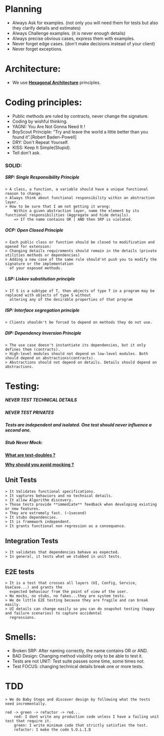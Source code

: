 # Planning

- Always Ask for examples. (not only you will need them for tests but also they clarify details and estimates)
- Always Challenge examples. (it is never enough details)
- Always precise obvious cases, express them with examples.
- Never forget edge cases. (don't make decisions instead of your client)
- Never forget exceptions.

# Architecture:

- We use [**Hexagonal Architecture**](https://alistair.cockburn.us/hexagonal-architecture/) principles.

# Coding principles:

- Public methods are ruled by contracts, never change the signature.
- Coding by wishful thinking.
- YAGNI: You Are Not Gonna Need It !
- BoyScout Principle: “Try and leave the world a little better than you found it”.[Robert Baden-Powell]
- DRY: Don't Repeat Yourself.
- KISS: Keep It Simple(Stupid).
- Tell don't ask.

### SOLID:

  ##### SRP: Single Responsibility Principle

    > A class, a function, a variable should have a unique functional reason to change.
    > Always think about functional responsibility within an abstraction layer.
    > How to be sure that I am not getting it wrong: 
        Within a given abstraction layer, name the element by its functional responsibilities (Aggregate and hide details).
        => If the name contains OR | AND then SRP is violated.

  ##### OCP: Open Closed Principle

    > Each public class or function should be closed to modification and opened for extension:
    > Changing details requirements should remain in the details (private utilities methods or dependencies)
    > Adding a new case of the same rule should'nt push you to modify the signature or the implementation 
      of your exposed methods.
  
  ##### LSP: Liskov substitution principle
  
    > If S is a subtype of T, then objects of type T in a program may be replaced with objects of type S without 
      altering any of the desirable properties of that program
  
  ##### ISP: Interface segregation principle
  
    > Clients shouldn't be forced to depend on methods they do not use.
     
  ##### DIP: Dependency Inversion Principle  
  
    > The use case doesn't instantiate its dependencies, but it only defines them (contracts).
    > High-level modules should not depend on low-level modules. Both should depend on abstractions(contracts).
    > Abstractions should not depend on details. Details should depend on abstractions.



# Testing:

##### NEVER TEST TECHNICAL DETAILS

##### NEVER TEST PRIVATES

##### Tests are independent and isolated. One test should never influence a second one.

##### Stub Never Mock: 

[**What are test-doubles ?**](https://blog.cleancoder.com/uncle-bob/2014/05/14/TheLittleMocker.html)

[**Why should you avoid mocking ?**](https://www.openmymind.net/2011/3/23/Stop-Using-Mocks/)

## Unit Tests

    > It Validates functional specifications.
    > It vaptures behaviors and no technical details.
    > It allow Algorithm discovery.
    > Those tests provide **immediate** feedback when developing existing or new features. 
    > They are extremely fast. (~1second)
    > It stubs dependencies.
    > It is framework independent.
    > It grants functional non regression as a consequence.

## Integration Tests

    > It validates that dependencies behave as expected.
    > In general, it tests what we stubbed in unit tests.

## E2E tests

    > It is a test that crosses all layers (UI, Config, Service, UseCase...) and grants the
      expected behaviour from the point of view of the user.
    > No mocks, no stubs, no fakes...they are system tests.
    > We do little E2E testing because they are fragile and can break easily.
    > UI details can change easily so you can do snapshot testing (happy and failure scenarios) to capture accidental
      regressions.

# Smells:

- Broken SRP: After naming correctly, the name contains OR or AND.
- BAD Design: Changing method visibility only to be able to test it.
- Tests are not UNIT: Test suite passes some time, some times not.
- Test FOCUS: changing technical details break one or more tests.

# TDD
    > We do Baby Steps and discover design by following what the tests need incrementally.

    red -> green -> refactor -> red...
        red: I dont write any production code unless I have a failing unit test that require it.
        green: I write minimum code that strictly satisfies the test.
        refactor: I make the code S.O.L.I.D  
